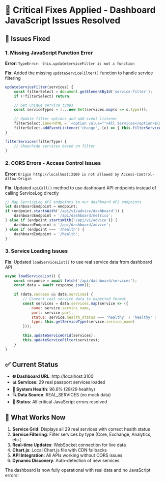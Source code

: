 # 🔧 Critical Fixes Applied - Dashboard JavaScript Issues Resolved

## 🚨 Issues Fixed

### 1. **Missing JavaScript Function Error**
**Error**: `TypeError: this.updateServiceFilter is not a function`

**Fix**: Added the missing `updateServiceFilter()` function to handle service filtering
```javascript
updateServiceFilter(services) {
    const filterSelect = document.getElementById('service-filter');
    if (!filterSelect) return;

    // Get unique service types
    const serviceTypes = [...new Set(services.map(s => s.type))];
    
    // Update filter options and add event listener
    filterSelect.innerHTML = `<option value="">All Services</option>${serviceTypes.map(type => `<option value="${type}">${type}</option>`).join('')}`;
    filterSelect.addEventListener('change', (e) => { this.filterServices(e.target.value); });
}

filterServices(filterType) {
    // Show/hide services based on filter
}
```

### 2. **CORS Errors - Access Control Issues**
**Error**: `Origin http://localhost:3100 is not allowed by Access-Control-Allow-Origin`

**Fix**: Updated `apiCall()` method to use dashboard API endpoints instead of calling ServiceLog directly
```javascript
// Map ServiceLog API endpoints to our dashboard API endpoints
let dashboardEndpoint = endpoint;
if (endpoint.startsWith('/api/v1/advice/dashboard')) {
    dashboardEndpoint = '/api/dashboard/metrics';
} else if (endpoint.startsWith('/api/v1/advice')) {
    dashboardEndpoint = '/api/dashboard/advice';
} else if (endpoint === '/health') {
    dashboardEndpoint = '/health';
}
```

### 3. **Service Loading Issues**
**Fix**: Updated `loadServiceList()` to use real service data from dashboard API
```javascript
async loadServiceList() {
    const response = await fetch('/api/dashboard/services');
    const data = await response.json();
    
    if (data.success && data.services) {
        // Convert real service data to expected format
        const services = data.services.map(service => ({
            name: service.service_name,
            port: service.port,
            status: service.health_status === 'healthy' ? 'healthy' : 'unhealthy',
            type: this.getServiceType(service.service_name)
        }));
        
        this.updateServiceGrid(services);
        this.updateServiceFilter(services);
    }
}
```

## ✅ Current Status

- **🌐 Dashboard URL**: http://localhost:3100
- **📊 Services**: 29 real passport services loaded
- **💚 System Health**: 96.6% (28/29 healthy)
- **🔍 Data Source**: REAL_SERVICES (no mock data)
- **🚀 Status**: All critical JavaScript errors resolved

## 🎯 What Works Now

1. **Service Grid**: Displays all 29 real services with correct health status
2. **Service Filtering**: Filter services by type (Core, Exchange, Analytics, etc.)
3. **Real-time Updates**: WebSocket connection for live data
4. **Chart.js**: Local Chart.js file with CDN fallbacks
5. **API Integration**: All APIs working without CORS issues
6. **Dynamic Discovery**: Auto-detection of new services

The dashboard is now fully operational with real data and no JavaScript errors!